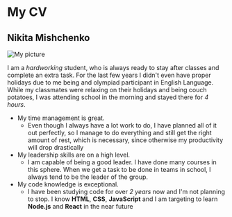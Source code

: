 # My CV

## Nikita Mishchenko
![My picture]("C:\Users\GamerOne\Pictures\me\IMG_3270.jpg")

I am a *hardworking* student, who is always ready to stay after classes and complete an extra task. For the last few years I didn't even have proper holidays due to me being and olympiad participant in English Language. While my classmates were relaxing on their holidays and being couch potatoes, I was attending school in the morning and stayed there for *4 hours*.

* My time management is great.
    + Even though I always have a lot work to do, I have planned all of it out perfectly, so I manage to do everything and still get the right amount of rest, which is necessary, since otherwise my productivity will drop drastically
* My leadership skills are on a high level.
    + I am capable of being a good leader. I have done many courses in this sphere. When we get a task to be done in teams in school, I always tend to be the leader of the group.
* My code knowledge is exceptional.
    + I have been studying code for over *2 years* now and I'm not planning to stop. I know **HTML**, **CSS**, **JavaScript** and I am targeting to learn **Node.js** and **React** in the near future